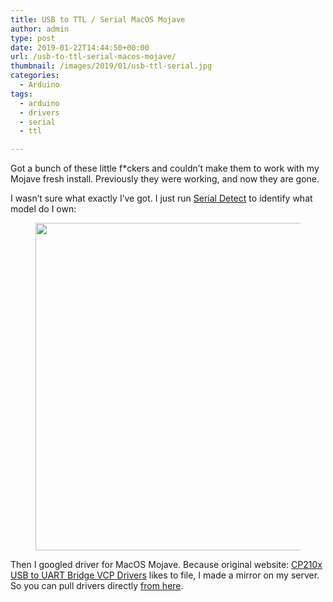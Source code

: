 ```yaml
---
title: USB to TTL / Serial MacOS Mojave
author: admin
type: post
date: 2019-01-22T14:44:50+00:00
url: /usb-to-ttl-serial-macos-mojave/
thumbnail: /images/2019/01/usb-ttl-serial.jpg
categories:
  - Arduino
tags:
  - arduino
  - drivers
  - serial
  - ttl

---
```

Got a bunch of these little f*ckers and couldn&#8217;t make them to work with my Mojave fresh install. Previously they were working, and now they are gone.

I wasn&#8217;t sure what exactly I&#8217;ve got. I just run [Serial Detect](https://www.mac-usb-serial.com/) to identify what model do I own:<figure class="wp-block-image">

<img loading="lazy" width="812" height="524" src="http://www.jasinski.us/images/2019/01/Screenshot-2019-01-22-15.32.27.png" alt="" class="wp-image-442" srcset="http://www.jasinski.us/images/2019/01/Screenshot-2019-01-22-15.32.27.png 812w, http://www.jasinski.us/images/2019/01/Screenshot-2019-01-22-15.32.27-300x194.png 300w, http://www.jasinski.us/images/2019/01/Screenshot-2019-01-22-15.32.27-768x496.png 768w" sizes="(max-width: 812px) 100vw, 812px" /> </figure> 



Then I googled driver for MacOS Mojave. Because original website: [CP210x USB to UART Bridge VCP Drivers](https://www.silabs.com/products/development-tools/software/usb-to-uart-bridge-vcp-drivers) likes to file, I made a mirror on my server. So you can pull drivers directly [from here][1].

 [1]: http://www.jasinski.us/images/2019/01/Mac_OSX_VCP_Driver.zip
